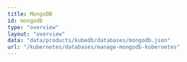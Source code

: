```yaml
---
title: MongoDB
id: mongodb
type: "overview"
layout: "overview"
data: "data/products/kubedb/databases/mongodb.json"
url: "/kubernetes/databases/manage-mongodb-kubernetes"
---
```

